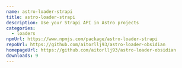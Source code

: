 ```yaml
---
name: astro-loader-strapi
title: astro-loader-strapi
description: Use your Strapi API in Astro projects
categories:
  - loaders
npmUrl: https://www.npmjs.com/package/astro-loader-strapi
repoUrl: https://github.com/aitorllj93/astro-loader-obsidian
homepageUrl: https://github.com/aitorllj93/astro-loader-obsidian
downloads: 9
---
```

